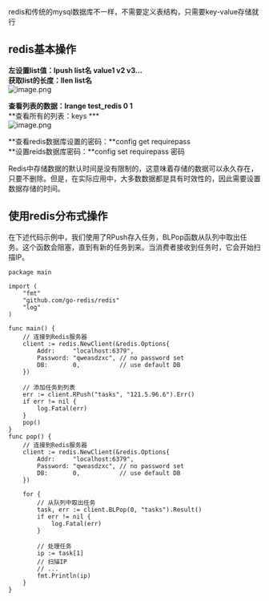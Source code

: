 redis和传统的mysql数据库不一样，不需要定义表结构，只需要key-value存储就行
<a name="p1q0X"></a>
## redis基本操作
**左设置list值：lpush list名 value1 v2 v3…**<br />**获取list的长度：llen list名**<br />![image.png](https://cdn.nlark.com/yuque/0/2023/png/1345801/1695311553978-3109baaf-a356-4215-814d-bab1190f1224.png#averageHue=%2303285a&clientId=u3896a96c-b9c7-4&from=paste&height=75&id=uf98d3cb9&originHeight=94&originWidth=471&originalType=binary&ratio=1.25&rotation=0&showTitle=false&size=8936&status=done&style=none&taskId=ue94ed0b9-06de-4606-81a5-72bf370e856&title=&width=376.8)

**查看列表的数据：lrange test_redis 0 1**<br />**查看所有的列表：keys ***<br />![image.png](https://cdn.nlark.com/yuque/0/2023/png/1345801/1695311618027-fa126fc7-12bb-4c94-94f2-7b9960c0c476.png#averageHue=%2304285b&clientId=u3896a96c-b9c7-4&from=paste&height=121&id=u1fd56da3&originHeight=151&originWidth=398&originalType=binary&ratio=1.25&rotation=0&showTitle=false&size=11249&status=done&style=none&taskId=ub2ec0899-8e2d-40c1-8476-59730118f2f&title=&width=318.4)

**查看redis数据库设置的密码：**config get requirepass<br />**设置reids数据库密码：**config set requirepass 密码

Redis中存储数据的默认时间是没有限制的，这意味着存储的数据可以永久存在，只要不删除。但是，在实际应用中，大多数数据都是具有时效性的，因此需要设置数据存储的时间。

<a name="jTB2S"></a>
## 使用redis分布式操作
在下述代码示例中，我们使用了RPush存入任务，BLPop函数从队列中取出任务。这个函数会阻塞，直到有新的任务到来。当消费者接收到任务时，它会开始扫描IP。
```
package main

import (
	"fmt"
	"github.com/go-redis/redis"
	"log"
)

func main() {
	// 连接到Redis服务器
	client := redis.NewClient(&redis.Options{
		Addr:     "localhost:6379",
		Password: "qweasdzxc", // no password set
		DB:       0,           // use default DB
	})

	// 添加任务到列表
	err := client.RPush("tasks", "121.5.96.6").Err()
	if err != nil {
		log.Fatal(err)
	}
	pop()
}
func pop() {
	// 连接到Redis服务器
	client := redis.NewClient(&redis.Options{
		Addr:     "localhost:6379",
		Password: "qweasdzxc", // no password set
		DB:       0,           // use default DB
	})

	for {
		// 从队列中取出任务
		task, err := client.BLPop(0, "tasks").Result()
		if err != nil {
			log.Fatal(err)
		}

		// 处理任务
		ip := task[1]
		// 扫描IP
		// ...
		fmt.Println(ip)
	}
}

```

